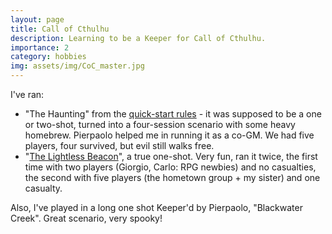 ```yaml
---
layout: page
title: Call of Cthulhu
description: Learning to be a Keeper for Call of Cthulhu.
importance: 2
category: hobbies
img: assets/img/CoC_master.jpg
---
```


I've ran:

- "The Haunting" from the [quick-start rules](https://www.chaosium.com/content/FreePDFs/CoC/CHA23131%20Call%20of%20Cthulhu%207th%20Edition%20Quick-Start%20Rules.pdf) - it was supposed to be a one or two-shot, turned into a four-session scenario with some heavy homebrew. Pierpaolo helped me in running it as a co-GM.
  We had five players, four survived, but evil still walks free.
- "[The Lightless Beacon](https://www.chaosium.com/content/FreePDFs/WeAreAllUs/2019/The%20Lightless%20Beacon%20-%20Call%20of%20Cthulhu.pdf)", a true one-shot. Very fun, ran it twice, the first time with two players (Giorgio, Carlo: RPG newbies) and no casualties, the second with five players (the hometown group + my sister) and one casualty.

Also, I've played in a long one shot Keeper'd by Pierpaolo, "Blackwater Creek".
Great scenario, very spooky!
